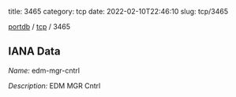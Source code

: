 title: 3465
category: tcp
date: 2022-02-10T22:46:10
slug: tcp/3465

[portdb](/) / [tcp](/category/tcp.html) / 3465


## IANA Data

_Name:_ edm-mgr-cntrl

_Description:_ EDM MGR Cntrl

